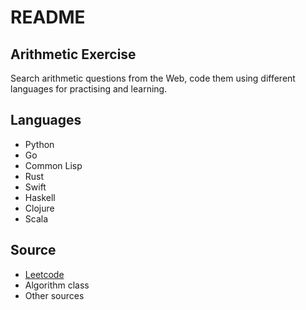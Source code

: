 # README

## Arithmetic Exercise

Search arithmetic questions from the Web, code them using different languages for practising and learning.

## Languages

+ Python
+ Go
+ Common Lisp
+ Rust
+ Swift
+ Haskell
+ Clojure
+ Scala

## Source

+ [Leetcode](leetcode.com)
+ Algorithm class
+ Other sources

